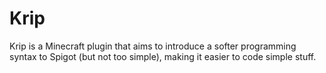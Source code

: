 # Krip
Krip is a Minecraft plugin that aims to introduce a softer programming syntax to Spigot (but not too simple), making it easier to code simple stuff.

